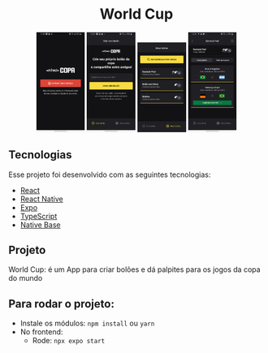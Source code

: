 <h1 align="center">World Cup</h1>

<p align="center">
  <img alt="World Cup" src="./.screens/home.jpg" width="19%">
  <img alt="World Cup" src="./.screens/create-poll.jpg" width="19%">
  <img alt="World Cup" src="./.screens/my-poll.jpg" width="19%">
  <img alt="World Cup" src="./.screens/poll.jpg" width="19%"/>
</p>

## Tecnologias

Esse projeto foi desenvolvido com as seguintes tecnologias:

- [React](https://reactjs.org)
- [React Native](https://reactnative.dev)
- [Expo](https://expo.io)
- [TypeScript](https://www.typescriptlang.org)
- [Native Base](https://docs.nativebase.io/)

## Projeto

World Cup: é um App para criar bolões e dá palpites para os jogos da copa do mundo

## Para rodar o projeto:

- Instale os módulos: `npm install` ou `yarn`
- No frontend:
  - Rode: `npx expo start`
